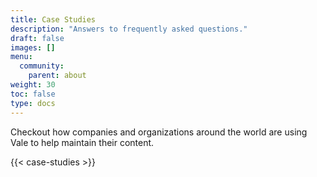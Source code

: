 ```yaml
---
title: Case Studies
description: "Answers to frequently asked questions."
draft: false
images: []
menu:
  community:
    parent: about
weight: 30
toc: false
type: docs
---
```


Checkout how companies and organizations around the world are using Vale to
help maintain their content.

{{< case-studies >}}
